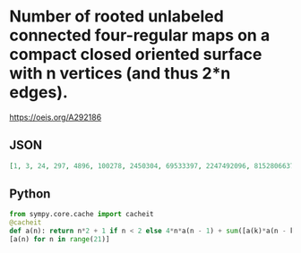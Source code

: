 # Number of rooted unlabeled connected four\-regular maps on a compact closed oriented surface with n vertices \(and thus 2\*n edges\)\.
https://oeis.org/A292186
## JSON
```JSON
[1, 3, 24, 297, 4896, 100278, 2450304, 69533397, 2247492096, 81528066378, 3280382613504, 145009234904922, 6986546222800896, 364418301804218028, 20459842995693256704, 1230262900677124568397, 78884016707711348637696, 5372823210133041283250178, 387394283866652086938107904]
```
## Python
```Python
from sympy.core.cache import cacheit
@cacheit
def a(n): return n*2 + 1 if n < 2 else 4*n*a(n - 1) + sum([a(k)*a(n - k - 1) for k in range(1, n - 1)])
[a(n) for n in range(21)]
```
